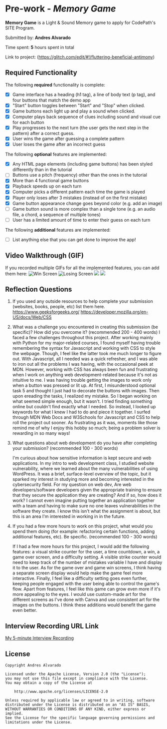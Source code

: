 # Pre-work - _Memory Game_

**Memory Game** is a Light & Sound Memory game to apply for CodePath's SITE Program.

Submitted by: **Andres Alvarado**

Time spent: **5** hours spent in total

Link to project: (https://glitch.com/edit/#!/fluttering-beneficial-antimony)

## Required Functionality

The following **required** functionality is complete:

- [x] Game interface has a heading (h1 tag), a line of body text (p tag), and four buttons that match the demo app
- [x] "Start" button toggles between "Start" and "Stop" when clicked.
- [x] Game buttons each light up and play a sound when clicked.
- [x] Computer plays back sequence of clues including sound and visual cue for each button
- [x] Play progresses to the next turn (the user gets the next step in the pattern) after a correct guess.
- [x] User wins the game after guessing a complete pattern
- [x] User loses the game after an incorrect guess

The following **optional** features are implemented:

- [x] Any HTML page elements (including game buttons) has been styled differently than in the tutorial
- [ ] Buttons use a pitch (frequency) other than the ones in the tutorial
- [x] More than 4 functional game buttons
- [x] Playback speeds up on each turn
- [x] Computer picks a different pattern each time the game is played
- [x] Player only loses after 3 mistakes (instead of on the first mistake)
- [x] Game button appearance change goes beyond color (e.g. add an image)
- [ ] Game button sound is more complex than a single tone (e.g. an audio file, a chord, a sequence of multiple tones)
- [ ] User has a limited amount of time to enter their guess on each turn

The following **additional** features are implemented:

- [ ] List anything else that you can get done to improve the app!

## Video Walkthrough (GIF)

If you recorded multiple GIFs for all the implemented features, you can add them here:
![Win Screen](http://g.recordit.co/qIesotbXWN.gif)
![Losing Screen](http://g.recordit.co/t7e5qmcYrE.gif)
![](gif3-link-here)
![](gif4-link-here)

## Reflection Questions

1. If you used any outside resources to help complete your submission (websites, books, people, etc) list them here.
   https://www.geeksforgeeks.org/
   https://developer.mozilla.org/en-US/docs/Web/CSS

2. What was a challenge you encountered in creating this submission (be specific)? How did you overcome it? (recommended 200 - 400 words)
   I faced a few challenges throughout this project. After working mainly with Python for my major-related courses, I found myself having trouble remembering
   the syntax for Javascript and working with CSS to style the webpage. Though, I feel like the latter took me much longer to figure out. With Javascript, all
   I needed was a quick refresher, and I was able to iron out all the problems I was having, with the occasional peek at MDN. However, working with CSS has always
   been fun and frustrating when I work on anything web development-related because it's not as intuitive to me. I was having trouble getting the images to work
   only when a button was pressed or lit up. At first, I misunderstood optional task 5 and thought I just had to decorate the buttons with images. Then upon
   ereading the tasks, I realized my mistake. So I began working on what seemed simple enough, but it wasn't. I tried finding something online but couldn't find
   exactly what I needed. So instead, I looked up keywords for what I knew I had to do and piece it together. I surfed through MDN Web Docs and W3Schools for Javascript
   and CSS to help roll the project out sooner. As frustrating as it was, moments like those remind me of why I enjoy this hobby so much; being a problem solver is rewarding in so many ways!

3. What questions about web development do you have after completing your submission? (recommended 100 - 300 words)

   I'm curious about how sensitive information is kept secure and web applications. In my intro to web development class, I studied website vulnerability, where we learned about the many vulnerabilities
   of using WordPress. It was a brief, surface-level overview of the topic, but it sparked my interest in studying more and becoming interested in the cybersecurity field.
   For my question on web dev, Are web developers/software developers given the appropriate training to ensure that they secure the application they are creating? And if so, how does it work?
   I cannot even imagine putting together an application together with a team and having to make sure no one leaves vulnerabilities in the software they create.
   I know this isn't what the assignment is about, but this is an area I'm interested in working in in the future.

4. If you had a few more hours to work on this project, what would you spend them doing (for example: refactoring certain functions, adding additional features, etc). Be specific. (recommended 100 - 300 words)

   If I had a few more hours for this project, I would add the following features: a visual strike counter for the user, a time countdown, a win, a game over screen, and a difficulty setting.
   A visible strike counter would need to keep track of the number of mistakes variable I have and display it to the user. As for the game over and game win screens, I think having a separate
   screen display would help make the game feel more interactive. Finally, I feel like a difficulty setting goes even further, keeping people engaged with the user being able to control the game's flow.
   Apart from features, I feel like this game can grow even more if it's more appealing to the eyes. I would use custom-made art for the different screens as I've done with Canva and use consistent art for the images
   on the buttons. I think these additions would benefit the game even better.

## Interview Recording URL Link

[My 5-minute Interview Recording](https://www.loom.com/share/527d71fc95244e0ba3537369948f09aa)

## License

    Copyright Andres Alvarado

    Licensed under the Apache License, Version 2.0 (the "License");
    you may not use this file except in compliance with the License.
    You may obtain a copy of the License at

        http://www.apache.org/licenses/LICENSE-2.0

    Unless required by applicable law or agreed to in writing, software
    distributed under the License is distributed on an "AS IS" BASIS,
    WITHOUT WARRANTIES OR CONDITIONS OF ANY KIND, either express or implied.
    See the License for the specific language governing permissions and
    limitations under the License.
